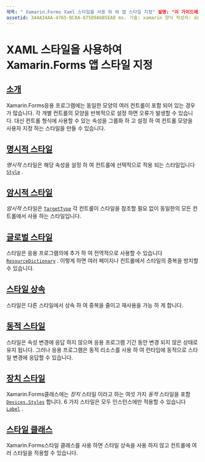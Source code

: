 ```yaml
---
제목: " Xamarin.Forms Xaml 스타일을 사용 하 여 앱 스타일 지정" 설명: "이 가이드에서는 xaml 스타일을 사용 하 여 응용 프로그램의 모양을 사용자 지정 하는 방법을 설명 Xamarin.Forms 합니다."
assetid: 344A34AA-4765-BC8A-875D9A6B5EA8 ms. 기술: xamarin 양식 작성자: davidbritch: dabritch: ms. 날짜: 01/30/2019 no loc: [ Xamarin.Forms , Xamarin.Essentials ]
---
```


# <a name="styling-xamarinforms-apps-using-xaml-styles"></a>XAML 스타일을 사용하여 Xamarin.Forms 앱 스타일 지정

## <a name="introduction"></a>[소개](introduction.md)

Xamarin.Forms응용 프로그램에는 동일한 모양의 여러 컨트롤이 포함 되어 있는 경우가 많습니다. 각 개별 컨트롤의 모양을 반복적으로 설정 하면 오류가 발생할 수 있습니다. 대신 컨트롤 형식에 사용할 수 있는 속성을 그룹화 하 고 설정 하 여 컨트롤 모양을 사용자 지정 하는 스타일을 만들 수 있습니다.

## <a name="explicit-styles"></a>[명시적 스타일](explicit.md)

*명시적* 스타일은 해당 속성을 설정 하 여 컨트롤에 선택적으로 적용 되는 스타일입니다 [`Style`](xref:Xamarin.Forms.NavigableElement.Style) .

## <a name="implicit-styles"></a>[암시적 스타일](implicit.md)

*암시적* 스타일은 [`TargetType`](xref:Xamarin.Forms.Style.TargetType) 각 컨트롤이 스타일을 참조할 필요 없이 동일한의 모든 컨트롤에서 사용 하는 스타일입니다.

## <a name="global-styles"></a>[글로벌 스타일](application.md)

스타일은 응용 프로그램의에 추가 하 여 전역적으로 사용할 수 있습니다 [`ResourceDictionary`](xref:Xamarin.Forms.ResourceDictionary) . 이렇게 하면 여러 페이지나 컨트롤에서 스타일의 중복을 방지할 수 있습니다.

## <a name="style-inheritance"></a>[스타일 상속](inheritance.md)

스타일은 다른 스타일에서 상속 하 여 중복을 줄이고 재사용을 가능 하 게 합니다.

## <a name="dynamic-styles"></a>[동적 스타일](dynamic.md)

스타일은 속성 변경에 응답 하지 않으며 응용 프로그램 기간 동안 변경 되지 않은 상태로 유지 됩니다. 그러나 응용 프로그램은 동적 리소스를 사용 하 여 런타임에 동적으로 스타일 변경에 응답할 수 있습니다.

## <a name="device-styles"></a>[장치 스타일](device.md)

Xamarin.Forms클래스에는 *장치* 스타일 이라고 하는 여섯 가지 *동적* 스타일을 포함 [`Devices.Styles`](xref:Xamarin.Forms.Device.Styles) 합니다. 6 가지 스타일은 모두 인스턴스에만 적용할 수 있습니다 [`Label`](xref:Xamarin.Forms.Label) .

## <a name="style-classes"></a>[스타일 클래스](style-class.md)

Xamarin.Forms스타일 클래스를 사용 하면 스타일 상속을 사용 하지 않고 컨트롤에 여러 스타일을 적용할 수 있습니다.
